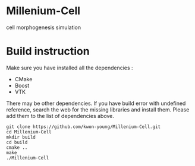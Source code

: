# Millenium-Cell
cell morphogenesis simulation

# Build instruction

Make sure you have installed all the dependencies :

* CMake
* Boost
* VTK

There may be other dependencies.
If you have build error with undefined reference, search the web for the missing libraries and install them.
Please add them to the list of dependencies above.

```
git clone https://github.com/kwon-young/Millenium-Cell.git
cd Millenium-Cell
mkdir build
cd build
cmake ..
make
./Millenium-Cell
```

